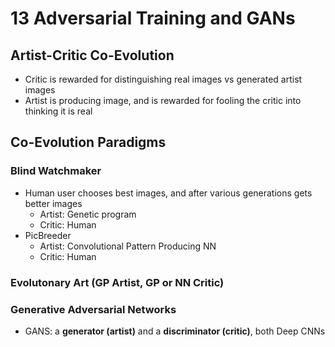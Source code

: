 # 13 Adversarial Training and GANs

## Artist-Critic Co-Evolution
* Critic is rewarded for distinguishing real images vs generated artist images
* Artist is producing image, and is rewarded for fooling the critic into thinking it is real

## Co-Evolution Paradigms
### Blind Watchmaker
* Human user chooses best images, and after various generations gets better images
    * Artist: Genetic program 
    * Critic: Human
* PicBreeder
    * Artist: Convolutional Pattern Producing NN
    * Critic: Human

### Evolutonary Art (GP Artist, GP or NN Critic)

### Generative Adversarial Networks
* GANS: a **generator (artist)** and a **discriminator (critic)**, both Deep CNNs